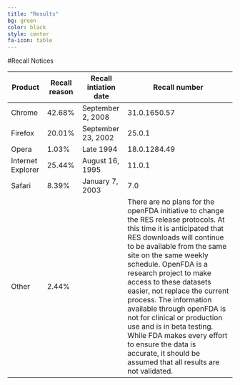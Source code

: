 ```yaml
---
title: "Results"
bg: green
color: black
style: center
fa-icon: table
---
```


#Recall Notices

<div>
	<table id="themeTable" class="display">
		<thead>
			<tr>
				<th>Product</th>
				<th>Recall reason</th>
				<th>Recall intiation date</th>
				<th>Recall number</th>
				<!--<th>Recalling firm</th>
				<th>Classification</th>
				<th>Code info</th>
				<th>Distribution pattern</th>-->
			</tr>
		</thead>
		<tbody id="table_tbody">
			<tr>
				<td>Chrome</td>
				<td>42.68%</td>
				<td>September 2, 2008</td>
				<td>31.0.1650.57</td>
			</tr>
			<tr>
				<td>Firefox</td>
				<td>20.01%</td>
				<td>September 23, 2002</td>
				<td>25.0.1</td>
			</tr>
			<tr>
				<td>Opera</td>
				<td>1.03%</td>
				<td>Late 1994</td>
				<td>18.0.1284.49</td>
			</tr>
			<tr>
				<td>Internet Explorer</td>
				<td>25.44%</td>
				<td>August 16, 1995</td>
				<td>11.0.1</td>
			</tr>
			<tr>
				<td>Safari</td>
				<td>8.39%</td>
				<td>January 7, 2003</td>
				<td>7.0</td>
			</tr>
			<tr>
				<td>Other</td>
				<td>2.44%</td>
				<td></td>
				<td>There are no plans for the openFDA initiative to change the RES release protocols. At this time it is anticipated that RES downloads will continue to be available from the same site on the same weekly schedule. OpenFDA is a research project to make access to these datasets easier, not replace the current process. The information available through openFDA is not for clinical or production use and is in beta testing. While FDA makes every effort to ensure the data is accurate, it should be assumed that all results are not validated.</td>
			</tr>
		</tbody>
	</table>
</div>